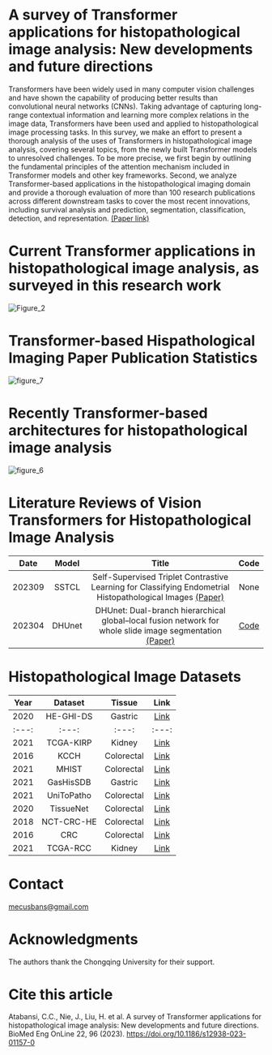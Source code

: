 # A survey of Transformer applications for histopathological image analysis: New developments and future directions

Transformers have been widely used in many computer vision challenges and have shown the capability of producing better results than convolutional neural networks (CNNs). Taking advantage of capturing long-range contextual information and learning more complex relations in the image data, Transformers have been used and applied to histopathological image processing tasks. In this survey, we make an effort to present a thorough analysis of the uses of Transformers in histopathological image analysis, covering several topics, from the newly built Transformer models to unresolved challenges. To be more precise, we first begin by outlining the fundamental principles of the attention mechanism included in Transformer models and other key frameworks. Second, we analyze Transformer-based applications in the histopathological imaging domain and provide a thorough evaluation of more than 100 research publications across different downstream tasks to cover the most recent innovations, including survival analysis and prediction, segmentation, classification, detection, and representation. [(Paper link)](https://doi.org/10.1186/s12938-023-01157-0)

# Current Transformer applications in histopathological image analysis, as surveyed in this research work

![Figure_2](https://github.com/S-domain/Survey-Paper/assets/104261511/89b626c9-cd2f-450f-b34b-03f862e03736)

# Transformer-based Hispathological Imaging Paper Publication Statistics
![figure_7](https://github.com/S-domain/Survey-Paper/assets/104261511/e9dfee3a-cc68-4cb8-aa4e-1b9ce79f0728)

# Recently Transformer-based architectures for histopathological image analysis
![figure_6](https://github.com/S-domain/Survey-Paper/assets/104261511/c8d9d41a-6d62-4b7f-a355-a670a68bbfce)

# Literature Reviews of Vision Transformers for Histopathological Image Analysis 

| Date    | Model     |Title                                                                                                                                                      | Code |
| :---:   | :---:     | :---:                                                                                                                                                     | :---:|
| 202309  | SSTCL    | Self-Supervised Triplet Contrastive Learning for Classifying Endometrial Histopathological Images [(Paper)](https://ieeexplore.ieee.org/document/10247346) | None |
| 202304 | DHUnet    | DHUnet: Dual-branch hierarchical global–local fusion network for whole slide image segmentation [(Paper)](https://doi.org/10.1016/j.bspc.2023.104976)      | [Code](https://github.com/pengsl-lab/DHUnet)|

# Histopathological Image Datasets

| Year    | Dataset     | Tissue                                                                                                                                                   | Link|
| :---:   | :---:     | :---:                                                                                                                                                     | :---:|
| 2020  | HE-GHI-DS   | Gastric | [Link](https://data.mendeley.com/datasets/thgf23xgy7/2) |
| :---:   | :---:     | :---:                                                                                                                                                     | :---:|
| 2021  | TCGA-KIRP  | Kidney| [Link](https://dataset.chenli.group/) |
| 2016 | KCCH  | Colorectal | [Link](https://zenodo.org/record/53169#.Y7Gf4hpfiUk) |
| 2021  | MHIST | Colorectal | [Link](https://bmirds.github.io/MHIST/) |
| 2021  | GasHisSDB | Gastric | [Link](https://gitee.com/neuhwm/GasHisSDB) |
| 2021  | UniToPatho | Colorectal | [Link](https://ieee-dataport.org/open-access/unitopatho) |
| 2020  | TissueNet | Colorectal | [Link](https://www.drivendata.org/competitions/67/competition-cervical-biopsy/page/254/) |
| 2018  | NCT-CRC-HE| Colorectal | [Link](https://zenodo.org/record/1214456#.Y7JSaRpfiU) |
| 2016  | CRC| Colorectal | [Link](https://zenodo.org/record/53169#.Y-K8ABpfiUm) |
| 2021  | TCGA-RCC | Kidney | [Link](https://gdc.cancer.gov/) |




#   Contact
mecusbans@gmail.com

#   Acknowledgments
The authors thank the Chongqing University for their support.


# Cite this article
Atabansi, C.C., Nie, J., Liu, H. et al. A survey of Transformer applications for histopathological image analysis: New developments and future directions. BioMed Eng OnLine 22, 96 (2023). https://doi.org/10.1186/s12938-023-01157-0
